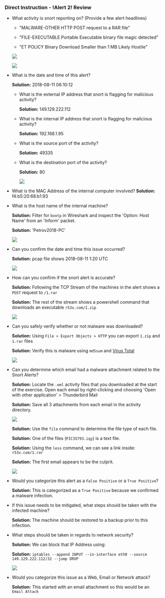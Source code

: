 ### Direct Instruction - !Alert 2! Review

- What activity is snort reporting on? (Provide a few alert headlines)

    - "MALWARE-OTHER HTTP POST request to a RAR file"

    - "FILE-EXECUTABLE Portable Executable binary file magic detected"

    - "ET POLICY Binary Download Smaller than 1 MB Likely Hostile"

    ![](images/Snort1.jpg)

    ![](images/Suratica.jpg)

- What is the date and time of this alert?

    **Solution:** 2018-08-11 06:10:12

  - What is the external IP address that snort is flagging for malicious activity?

    **Solution:** 149.129.222.112

  - What is the internal IP address that snort is flagging for malicious activity?

    **Solution:** 192.168.1.95

  - What is the source port of the activity?

    **Solution:** 49335

  - What is the destination port of the activity?

    **Solution:** 80

    ![](images/SnortDateTime.jpg)

- What is the MAC Address of the internal computer involved?
    **Solution:** f4:b5:20:68:b1:93

- What is the host name of the internal machine?

    **Solution:** Filter for `bootp` in Wireshark and inspect the 'Option: Host Name' from an 'Inform' packet.

    **Solution:** 'Petrov2018-PC'

    ![](images/bootp.jpg)

- Can you confirm the date and time this issue occurred?

    **Solution:** pcap file shows 2018-08-11 1:20 UTC

    ![](images/TimeStamp.jpg)

- How can you confirm if the snort alert is accurate?

    **Solution:** Following the TCP Stream of the machines in the alert shows a `POST` request to `/1.rar`

    **Solution:** The rest of the stream shows a powershell command that downloads an executable `r53x.com/1.zip`

    ![](images/tcpStream.jpg)

- Can you safely verify whether or not malware was downloaded?

    **Solution:** Using `File > Export Objects > HTTP` you can export `1.zip` and `1.rar` files

    **Solution:** Verify this is malware using `md5sum` and [Virus Total](https://virustotal.com/#/home/search)

    ![](images/httpObjects.jpg)

- Can you determine which email had a malware attachment related to the Snort Alerts?

    **Solution:** Locate the `.eml` activity files that you downloaded at the start of the exercise. Open each email by right-clicking and choosing 'Open with other application' > Thunderbird Mail

    **Solution:** Save all 3 attachments from each email in the activity directory.

    ![](images/Email1.jpg)


    **Solution:** Use the `file` command to determine the file type of each file.

    **Solution:** One of the files (`PIC35793.iqy`) is a text file.

    **Solution:** Using the `less` command, we can see a link inside: `r53x.com/1.rar`

    **Solution:** The first email appears to be the culprit.

    ![](images/Email2.jpg)

- Would you categorize this alert as a `False Positive` or a `True Positive`?

    **Solution:** This is categorized as a `True Positive` because we confirmed a malware infection.

- If this issue needs to be mitigated, what steps should be taken with the infected machine?

    **Solution:** The machine should be restored to a backup prior to this infection.

- What steps should be taken in regards to network security?

    **Solution:** We can block that IP Address using:

    **Solution:** `iptables --append INPUT --in-interface eth0 --source 149.129.222.112/32 --jump DROP`

    ![](images/Iptables.jpg)

- Would you categorize this issue as a Web, Email or Network attack?

    **Solution:** This started with an email attachment so this would be an `Email Attack`
